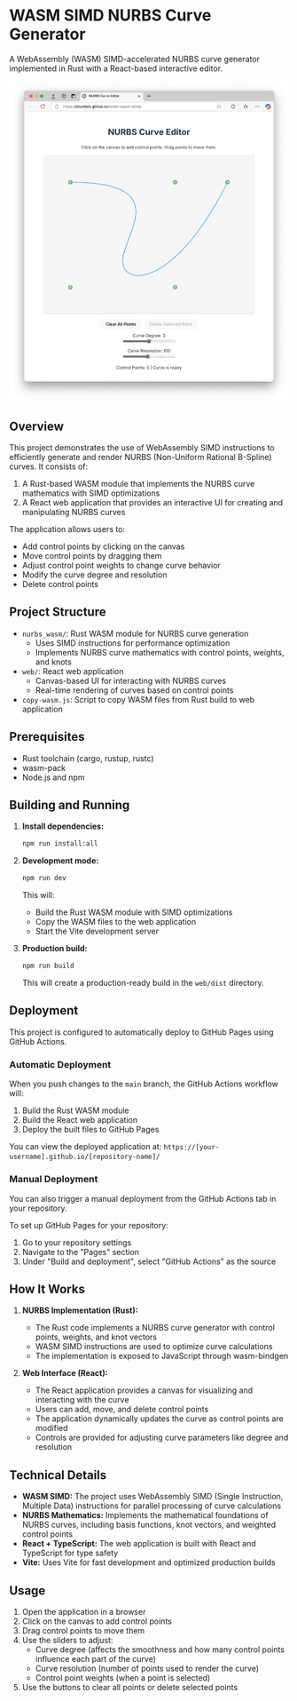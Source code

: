 # WASM SIMD NURBS Curve Generator

A WebAssembly (WASM) SIMD-accelerated NURBS curve generator implemented in Rust with a React-based interactive editor.

![screenshot](./screenshot.png)

## Overview

This project demonstrates the use of WebAssembly SIMD instructions to efficiently generate and render NURBS (Non-Uniform Rational B-Spline) curves. It consists of:

1. A Rust-based WASM module that implements the NURBS curve mathematics with SIMD optimizations
2. A React web application that provides an interactive UI for creating and manipulating NURBS curves

The application allows users to:
- Add control points by clicking on the canvas
- Move control points by dragging them
- Adjust control point weights to change curve behavior
- Modify the curve degree and resolution
- Delete control points

## Project Structure

- `nurbs_wasm/`: Rust WASM module for NURBS curve generation
  - Uses SIMD instructions for performance optimization
  - Implements NURBS curve mathematics with control points, weights, and knots
- `web/`: React web application
  - Canvas-based UI for interacting with NURBS curves
  - Real-time rendering of curves based on control points
- `copy-wasm.js`: Script to copy WASM files from Rust build to web application

## Prerequisites

- Rust toolchain (cargo, rustup, rustc)
- wasm-pack
- Node.js and npm

## Building and Running

1. **Install dependencies:**

   ```bash
   npm run install:all
   ```

2. **Development mode:**

   ```bash
   npm run dev
   ```

   This will:
   - Build the Rust WASM module with SIMD optimizations
   - Copy the WASM files to the web application
   - Start the Vite development server

3. **Production build:**

   ```bash
   npm run build
   ```

   This will create a production-ready build in the `web/dist` directory.

## Deployment

This project is configured to automatically deploy to GitHub Pages using GitHub Actions.

### Automatic Deployment

When you push changes to the `main` branch, the GitHub Actions workflow will:
1. Build the Rust WASM module
2. Build the React web application
3. Deploy the built files to GitHub Pages

You can view the deployed application at: `https://[your-username].github.io/[repository-name]/`

### Manual Deployment

You can also trigger a manual deployment from the GitHub Actions tab in your repository.

To set up GitHub Pages for your repository:
1. Go to your repository settings
2. Navigate to the "Pages" section
3. Under "Build and deployment", select "GitHub Actions" as the source

## How It Works

1. **NURBS Implementation (Rust):**
   - The Rust code implements a NURBS curve generator with control points, weights, and knot vectors
   - WASM SIMD instructions are used to optimize curve calculations
   - The implementation is exposed to JavaScript through wasm-bindgen

2. **Web Interface (React):**
   - The React application provides a canvas for visualizing and interacting with the curve
   - Users can add, move, and delete control points
   - The application dynamically updates the curve as control points are modified
   - Controls are provided for adjusting curve parameters like degree and resolution

## Technical Details

- **WASM SIMD:** The project uses WebAssembly SIMD (Single Instruction, Multiple Data) instructions for parallel processing of curve calculations
- **NURBS Mathematics:** Implements the mathematical foundations of NURBS curves, including basis functions, knot vectors, and weighted control points
- **React + TypeScript:** The web application is built with React and TypeScript for type safety
- **Vite:** Uses Vite for fast development and optimized production builds

## Usage

1. Open the application in a browser
2. Click on the canvas to add control points
3. Drag control points to move them
4. Use the sliders to adjust:
   - Curve degree (affects the smoothness and how many control points influence each part of the curve)
   - Curve resolution (number of points used to render the curve)
   - Control point weights (when a point is selected)
5. Use the buttons to clear all points or delete selected points
